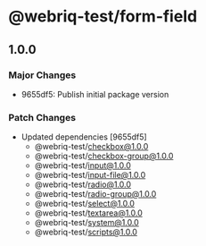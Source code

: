 # @webriq-test/form-field

## 1.0.0

### Major Changes

- 9655df5: Publish initial package version

### Patch Changes

- Updated dependencies [9655df5]
  - @webriq-test/checkbox@1.0.0
  - @webriq-test/checkbox-group@1.0.0
  - @webriq-test/input@1.0.0
  - @webriq-test/input-file@1.0.0
  - @webriq-test/radio@1.0.0
  - @webriq-test/radio-group@1.0.0
  - @webriq-test/select@1.0.0
  - @webriq-test/textarea@1.0.0
  - @webriq-test/system@1.0.0
  - @webriq-test/scripts@1.0.0
